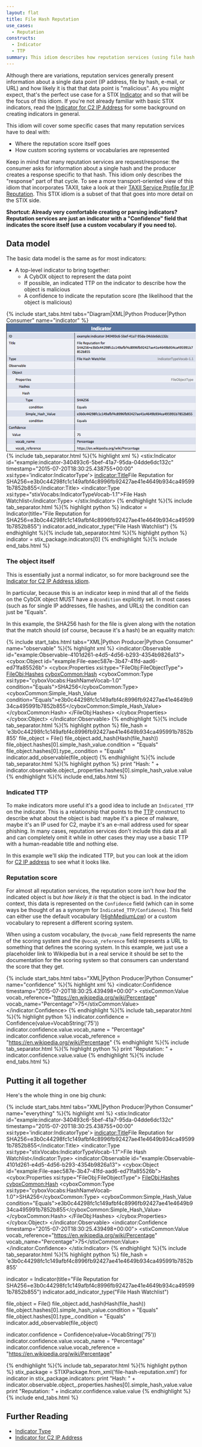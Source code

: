 ```yaml
---
layout: flat
title: File Hash Reputation
use_cases:
  - Reputation
constructs:
  - Indicator
  - TTP
summary: This idiom describes how reputation services (using file hash as an example) can be represented in STIX
---
```


Although there are variations, reputation services generally present information about a single data point (IP address, file by hash, e-mail, or URL) and how likely it is that that data point is "malicious". As you might expect, that's the perfect use case for a STIX [Indicator](/data-model/{{site.current_version}}/indicator/IndicatorType) and so that will be the focus of this idiom. If you're not already familiar with basic STIX indicators, read the [Indicator for C2 IP Address](/documentation/idioms/c2-indicator) for some background on creating indicators in general.

This idiom will cover some specific cases that many reputation services have to deal with:

- Where the reputation score itself goes
- How custom scoring systems or vocabularies are represented

Keep in mind that many reputation services are request/response: the consumer asks for information about a single hash and the producer creates a response specific to that hash. This idiom only describes the "response" part of that cycle. To see a more transport-oriented view of this idiom that incorporates TAXII, take a look at their [TAXII Service Profile for IP Reputation](http://taxiiproject.github.io/documentation/service-profiles/file-hash-rep/). This STIX idiom is a subset of that that goes into more detail on the STIX side.

**Shortcut: Already very comfortable creating or parsing indicators? Reputation services are just an indicator with a "Confidence" field that indicates the score itself (use a custom vocabulary if you need to).**

## Data model

The basic data model is the same as for most indicators:

- A top-level indicator to bring together:
  - A CybOX object to represent the data point
  - If possible, an indicated TTP on the indicator to describe how the object is malicious
  - A confidence to indicate the reputation score (the likelihood that the object is malicious)

{% include start_tabs.html tabs="Diagram|XML|Python Producer|Python Consumer" name="indicator" %}
<img src="diagram.png" alt="File hash reputation" />
{% include tab_separator.html %}{% highlight xml %}
<stix:Indicator id="example:indicator-340493c6-5bef-41a7-95da-04dde6dc132c" timestamp="2015-07-20T18:30:25.438755+00:00" xsi:type='indicator:IndicatorType'>
    <indicator:Title>File Reputation for SHA256=e3b0c44298fc1c149afbf4c8996fb92427ae41e4649b934ca495991b7852b855</indicator:Title>
    <indicator:Type xsi:type="stixVocabs:IndicatorTypeVocab-1.1">File Hash Watchlist</indicator:Type>
</stix:Indicator>
{% endhighlight %}{% include tab_separator.html %}{% highlight python %}
indicator = Indicator(title="File Reputation for SHA256=e3b0c44298fc1c149afbf4c8996fb92427ae41e4649b934ca495991b7852b855")
indicator.add_indicator_type("File Hash Watchlist")
{% endhighlight %}{% include tab_separator.html %}{% highlight python %}
indicator = stix_package.indicators[0]
{% endhighlight %}{% include end_tabs.html %}

### The object itself

This is essentially just a normal indicator, so for more background see the [Indicator for C2 IP Address idiom](/documentation/idioms/c2-indicator/).

In particular, because this is an indicator keep in mind that all of the fields on the CybOX object MUST have a `@condition` explicitly set. In most cases (such as for single IP addresses, file hashes, and URLs) the condition can just be "Equals".

In this example, the SHA256 hash for the file is given along with the notation that the match should (of course, because it's a hash) be an equality match:

{% include start_tabs.html tabs="XML|Python Producer|Python Consumer" name="observable" %}{% highlight xml %}
<indicator:Observable id="example:Observable-4101d261-e4d5-4d56-b293-4354b9826a13">
    <cybox:Object id="example:File-eaec587e-3b47-41fd-aad6-ed71fa85526b">
        <cybox:Properties xsi:type="FileObj:FileObjectType">
            <FileObj:Hashes>
                <cyboxCommon:Hash>
                    <cyboxCommon:Type xsi:type="cyboxVocabs:HashNameVocab-1.0" condition="Equals">SHA256</cyboxCommon:Type>
                    <cyboxCommon:Simple_Hash_Value condition="Equals">e3b0c44298fc1c149afbf4c8996fb92427ae41e4649b934ca495991b7852b855</cyboxCommon:Simple_Hash_Value>
                </cyboxCommon:Hash>
            </FileObj:Hashes>
        </cybox:Properties>
    </cybox:Object>
</indicator:Observable>
{% endhighlight %}{% include tab_separator.html %}{% highlight python %}
file_hash = 'e3b0c44298fc1c149afbf4c8996fb92427ae41e4649b934ca495991b7852b855'
file_object = File()
file_object.add_hash(Hash(file_hash))
file_object.hashes[0].simple_hash_value.condition = "Equals"
file_object.hashes[0].type_.condition = "Equals"
indicator.add_observable(file_object)
{% endhighlight %}{% include tab_separator.html %}{% highlight python %}
print "Hash: " + indicator.observable.object_.properties.hashes[0].simple_hash_value.value
{% endhighlight %}{% include end_tabs.html %}

### Indicated TTP

To make indicators more useful it's a good idea to include an `Indicated_TTP` on the indicator. This is a relationship that points to the [TTP](/data-model/{{site.current_version}}/ttp/TTPType) construct to describe what about the object is bad: maybe it's a piece of malware, maybe it's an IP used for C2, maybe it's an e-mail address used for spear phishing. In many cases, reputation services don't include this data at all and can completely omit it while in other cases they may use a basic TTP with a human-readable title and nothing else.

In this example we'll skip the indicated TTP, but you can look at the idiom for [C2 IP address](/documentation/idioms/c2-indicator/) to see what it looks like.

### Reputation score

For almost all reputation services, the reputation score isn't _how bad_ the indicated object is but _how likely it is_ that the object is bad. In the indicator context, this data is represented on the `Confidence` field (which can in some ways be thought of as a synonym for `Indicated_TTP/Confidence`). This field can either use the default vocabulary ([HighMediumLow](/data-model/{{site.current_version}}/stixVocabs/HighMediumLowVocab-1.0/)) or a custom vocabulary to represent a different scoring system.

When using a custom vocabulary, the `@vocab_name` field represents the name of the scoring system and the `@vocab_reference` field represents a URL to something that defines the scoring system. In this example, we just use a placeholder link to Wikipedia but in a real service it should be set to the documentation for the scoring system so that consumers can understand the score that they get.

{% include start_tabs.html tabs="XML|Python Producer|Python Consumer" name="confidence" %}{% highlight xml %}
<indicator:Confidence timestamp="2015-07-20T18:30:25.439498+00:00">
    <stixCommon:Value vocab_reference="https://en.wikipedia.org/wiki/Percentage" vocab_name="Percentage">75</stixCommon:Value>
</indicator:Confidence>
{% endhighlight %}{% include tab_separator.html %}{% highlight python %}
indicator.confidence = Confidence(value=VocabString('75'))
indicator.confidence.value.vocab_name = "Percentage"
indicator.confidence.value.vocab_reference = "https://en.wikipedia.org/wiki/Percentage"
{% endhighlight %}{% include tab_separator.html %}{% highlight python %}
print "Reputation: " + indicator.confidence.value.value
{% endhighlight %}{% include end_tabs.html %}

## Putting it all together

Here's the whole thing in one big chunk:

{% include start_tabs.html tabs="XML|Python Producer|Python Consumer" name="everything" %}{% highlight xml %}
<stix:Indicator id="example:indicator-340493c6-5bef-41a7-95da-04dde6dc132c" timestamp="2015-07-20T18:30:25.438755+00:00" xsi:type='indicator:IndicatorType'>
    <indicator:Title>File Reputation for SHA256=e3b0c44298fc1c149afbf4c8996fb92427ae41e4649b934ca495991b7852b855</indicator:Title>
    <indicator:Type xsi:type="stixVocabs:IndicatorTypeVocab-1.1">File Hash Watchlist</indicator:Type>
    <indicator:Observable id="example:Observable-4101d261-e4d5-4d56-b293-4354b9826a13">
        <cybox:Object id="example:File-eaec587e-3b47-41fd-aad6-ed71fa85526b">
            <cybox:Properties xsi:type="FileObj:FileObjectType">
                <FileObj:Hashes>
                    <cyboxCommon:Hash>
                        <cyboxCommon:Type xsi:type="cyboxVocabs:HashNameVocab-1.0">SHA256</cyboxCommon:Type>
                        <cyboxCommon:Simple_Hash_Value condition="Equals">e3b0c44298fc1c149afbf4c8996fb92427ae41e4649b934ca495991b7852b855</cyboxCommon:Simple_Hash_Value>
                    </cyboxCommon:Hash>
                </FileObj:Hashes>
            </cybox:Properties>
        </cybox:Object>
    </indicator:Observable>
    <indicator:Confidence timestamp="2015-07-20T18:30:25.439498+00:00">
        <stixCommon:Value vocab_reference="https://en.wikipedia.org/wiki/Percentage" vocab_name="Percentage">75</stixCommon:Value>
    </indicator:Confidence>
</stix:Indicator>
{% endhighlight %}{% include tab_separator.html %}{% highlight python %}
file_hash = 'e3b0c44298fc1c149afbf4c8996fb92427ae41e4649b934ca495991b7852b855'

indicator = Indicator(title="File Reputation for SHA256=e3b0c44298fc1c149afbf4c8996fb92427ae41e4649b934ca495991b7852b855")
indicator.add_indicator_type("File Hash Watchlist")

file_object = File()
file_object.add_hash(Hash(file_hash))
file_object.hashes[0].simple_hash_value.condition = "Equals"
file_object.hashes[0].type_.condition = "Equals"
indicator.add_observable(file_object)

indicator.confidence = Confidence(value=VocabString('75'))
indicator.confidence.value.vocab_name = "Percentage"
indicator.confidence.value.vocab_reference = "https://en.wikipedia.org/wiki/Percentage"

{% endhighlight %}{% include tab_separator.html %}{% highlight python %}
stix_package = STIXPackage.from_xml('file-hash-reputation.xml')
for indicator in stix_package.indicators:
  print "Hash: " + indicator.observable.object_.properties.hashes[0].simple_hash_value.value
  print "Reputation: " + indicator.confidence.value.value
{% endhighlight %}{% include end_tabs.html %}


## Further Reading

* [Indicator Type](/data-model/{{site.current_version}}/indicator/IndicatorType)
* [Indicator for C2 IP Address](/documentation/idioms/c2-indicator)
